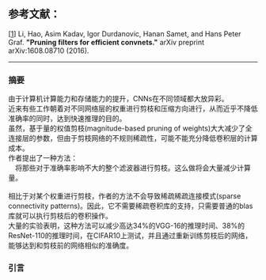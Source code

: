 ## 参考文献：
[[1](https://arxiv.org/abs/1608.08710)] Li, Hao, Asim Kadav, Igor Durdanovic, Hanan Samet, and Hans Peter Graf. **"Pruning filters for efficient convnets."** arXiv preprint arXiv:1608.08710 (2016).

--- 
### 摘要
由于计算机计算能力和存储能力的提升，CNNs在不同领域都大放异彩。  
近来有些工作朝着对不同网络层的权重进行剪枝和压缩方向进行，从而近乎不降低准确率的同时，达到快速推理的目的。  
虽然，基于量的权值剪枝(magnitude-based pruning of weights)大大减少了全连接层的参数，但由于剪枝网络的不规则稀疏性，可能不能充分降低卷积层的计算成本。  
作者提出了一种方法：   
&emsp;将那些对于准确率影响不大的整个滤波器进行剪枝。这么做将会大量减少计算量。  
&emsp;  
相比于对某个权重进行剪枝，作者的方法不会导致稀疏稀疏连接模式(sparse connectivity patterns)。因此，它不需要稀疏卷积库的支持，只需要普通的blas库就可以执行剪枝后的卷积操作。  
大量的实验表明，这种方法可以减少高达34%的VGG-16的推理时间、38%的ResNet-110的推理时间，在CIFAR10上测试，并且通过重新训练剪枝后的网络，能够达到和剪枝前的网络相似的准确度。  

###  引言
